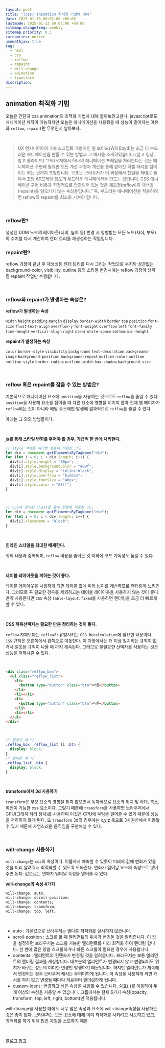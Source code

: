 ```yaml
---
layout: post
title: "(css) animation 최적화 기법에 대해"
date: 2025-01-13 00:02:00 +09:00
lastmode: 2025-01-13 00:02:00 +09:00
sitemap.changefreq: weekly
sitemap.priority: 0.5
categories: notice
usemathjax: true
tag:
  - html
  - css
  - reflow
  - repaint
  - will-change
  - animation
  - transform
discription:
---
```


## animation 최적화 기법

오늘은 간단히 css animation의 최적화 기법에 대해 알아보려고한다. javascript로도 애니메이션 제작이 가능하지만 오늘은 애니메이션을 사용했을 때 성능이 떨어지는 이유와 `reflow`, `repaint`란 무엇인지 알아보자.

<br>

> UX 엔지니어이자 자바스크립트 개발자인 윌 보이드(Will Boyd)는 조금 더 부드러운 애니메이션을 만들 수 있는 방법과 그 예시를 소개하였습니다.(참고 영상, 참고 슬라이드)
> “브라우저에서 하나의 애니메이션 프레임을 처리한다는 것은 애니메이션 구현에 필요한 모든 계산 과정과 계산을 통해 얻어진 픽셀 자리를 업데이트 하는 것까지 포함합니다. 목표는 브라우저가 이 과정에서 할일을 최대로 줄여서 초당 60프레임 정도의 부드러운 애니메이션을 만드는 것입니다. CSS 애니메이션 구현 비용과 직접적으로 연관되어 있는 것은 재조정(reflow)와 재색칠(repaint)를 일으키지 않는 속성들입니다.”
> 즉, 부드러운 애니메이션을 적용하려면 reflow와 repaint를 최소화 시켜야 합니다.

<br>

### reflow란?

생성된 DOM 노드의 레이아웃(너비, 높이 등) 변경 시 영향받는 모든 노드(자식, 부모)의 수치를 다시 계산하여 렌더 트리를 재생성하는 작업입니다.

### repaint란?

reflow 과정이 끝난 후 재생성된 렌더 트리를 다시 그리는 작업으로 수치와 상관없는 background-color, visibility, outline 등의 스타일 변경시에는 reflow 과정이 생략 된 repaint 작업만 수행합니다.

<br>

### reflow와 repaint가 발생하는 속성은?

**reflow가 발생하는 속성**

`width` `height`
`padding` `margin`
`display` `border-width`
`border` `top`
`position` `font-size`
`float` `text-align`
`overflow-y` `font-weight`
`overflow` `left`
`font-family` `line-height`
`vertical-align` `right`
`clear` `white-space`
`bottom` `min-height`

**repaint가 발생하는 속성**

`color` `border-style`
`visibility` `background`
`text-decoration` `background-image`
`background-position` `background-repeat`
`outline-color` `outline`
`outline-style` `border-radius`
`outline-width` `box-shadow`
`background-size`

<br>

### reflow 혹은 repaint를 잡을 수 있는 방법은?

기본적으로 애니메이션 요소에 `position`을 사용하는 것으로도 `reflow`를 줄일 수 있다. `position`을 사용해 요소를 잡아줄 때 다른 요소에 영향을 끼치지 않아 전체 웹 페이자가 `reflow`되는 것이 아니라 해당 요소에만 발생해 결과적으로 `reflow`를 줄일 수 있다.

아래는 그 외의 방법들이다.

<br>

**js를 통해 스타일 변화를 주어야 할 경우, 가급적 한 번에 처리한다.**

```js
// style 객체를 여러번 호출해 적용한 코드
let div = document.getElementsByTagName("div");
for (let i = 0; i < div.length; i++) {
  div[i].style.height = "80px";
  div[i].style.backgroundColor = "#00f";
  div[i].style.display = "inline-block";
  div[i].style.overflow = "hidden";
  div[i].style.fontSize = "40px";
  div[i].style.color = "#fff";
}
```

<br>

```js
// CSS에 정의된 class를 통해 한번에 적용한 코드
let div = document.getElementsByTagName("div");
for (let i = 0; i < div.length; i++) {
  div[i].className = "block";
}
```

<br>

**인라인 스타일을 최대한 배제한다.**

위의 내용과 중복되며, `reflow` 비용을 줄이는 것 이외에 코드 가독성도 높일 수 있다.

<br>

**테이블 레이아웃을 피하는 것이 좋다.**

테이블 레이아웃을 사용하게 되면 테이블 값에 따라 넓이를 계산하므로 랜더링이 느려진다. 그러므로 꼭 필요한 경우를 제외하고는 테이블 레이아웃을 사용하지 않는 것이 좋다. 만약 사용한다면 `CSS` 속성 `table-layout:fixed`를 사용하면 랜더링을 조금 더 빠르게 할 수 있다.

<br>

**CSS 하위선택자는 필요한 만큼 정리하는 것이 좋다.**

`reflow` 자체보다는 `reflow`가 유발시키는 `CSS Recalculation`에 필요한 내용이다. `CSS` 규칙은 오른쪽에서 왼쪽으로 이동한다. 이 과정에서는 더 이상 일치하는 규칙이 없거나 잘못된 규칙이 나올 때 까지 계속된다. 그러므로 불필요한 선택자를 사용하는 것은 성능을 저하시킬 수 있다.

<br>

```html
<div class="reflow_box">
  <ul class="reflow_list">
    <li>
      <button type="button" class="btn">버튼</button>
    </li>
    <li></li>
    <li>
      <button type="button" class="btn">버튼</button>
    </li>
    <li></li>
  </ul>
</div>
```

<br>

```css
/* 잘못된 예 */
.reflow_box .reflow_list li .btn {
  display: block;
}
/* 올바른 예 */
.reflow_list .btn {
  display: block;
}
```

<br>

**transform에서 3d 사용하기**

`transform`은 부모 요소의 영향을 받지 않으면서 독자적으로 요소의 위치 및 확대, 축소, 회전이 가능한 css 요소이다. 그렇기 때문에 `transform`을 사용하면 브라우저에서 GPU(그래픽 처리 장치)를 사용하며 이것은 CPU에 부담을 덜어줄 수 있기 때문에 성능을 저하하지 않게 된다. 또 `transform` 3d의 경우에는 x,y,z 축으로 3차원상에서 이동할 수 있기 때문에 자연스러운 움직임을 구현해낼 수 있다.

<br>

### will-change 사용하기

`will-change`는 `css`의 속성이다. 이름에서 예측할 수 있듯이 미래에 값에 변화가 있을 것을 미리 알려줘서 최적화할 수 있도록 도와준다. 변화가 일어날 요소의 속성으로 넣어주면 된다. 값으로는 변화가 일어날 속성을 넣어줄 수 있다.

**will-change의 속성 4가지**

```css
will-change: auto;
will-change: scroll-position;
will-change: contents;
will-change: transform;
will-change: top, left;
```

<br>

- auto : 기본값으로 브라우저는 별다른 최적화를 실시하지 않습니다.
- scroll-position : 스크롤 할 때 엘리먼트의 위치가 변경될 것을 알려줍니다. 이 값을 설정하면 브라우저는 스크롤 가능한 엘리먼트를 미리 최적화 하여 랜더링 합니다. 한 번에 많은 양을 스크롤하거나 빠른 스크롤이 필요한 경우에 사용합니다.
- contents : 엘리먼트의 컨텐츠가 변경될 것을 알려줍니다. 브라우저는 보통 엘리먼트의 랜더링 결과를 캐싱합니다. 대부분의 엘리먼트가 변경되지 않고 변경되어도 위치가 바뀌는 정도의 미미한 변경만 발생하기 때문입니다. 하지만 엘리먼트가 계속해서 변경되는 경우 브라우저 캐시는 무의미하게 됩니다. 이 속성을 사용하게 되면 캐시를 하지 않고 변경될 때마다 처음부터 랜더링하게 됩니다.
- custom-ident : 변경하고 싶은 속성을 사용할 수 있습니다. 쉼표(,)를 이용하여 두 개 이상의 속성을 사용할 수 있습니다. 크롬에서는 현재 6가지 속성(opacity, transform, top, left, right, bottom)만 적용됩니다.

will-change을 사용할 때에도 너무 많은 속성과 요소에 will-change속성을 사용하는 것은 좋지 않다. 브라우저는 모든 요소에 대해 이미 최적화를 시키려고 시도하고 있고, 최적화를 하기 위해 많은 자원을 소모하기 때문

<br>

[블로그 참고](https://wit.nts-corp.com/2017/06/05/4571)
